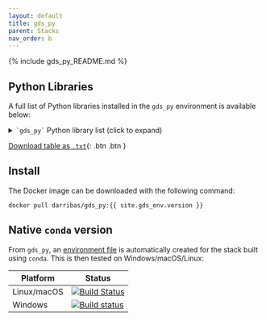 ```yaml
---
layout: default
title: gds_py
parent: Stacks
nav_order: b
---
```


{% include gds_py_README.md %}

## Python Libraries

A full list of Python libraries installed in the `gds_py` environment is available below:

<details markdown="block">
  <summary type="button" name="button" class="btn">
    <code>`gds_py`</code> Python library list (click to expand)
  </summary>
    
    {% include stack_py.md %}

</details>

[Download table as `.txt`](https://github.com/darribas/gds_env/raw/master/gds_py/stack_py.txt){: .btn .btn }

## Install

The Docker image can be downloaded with the following command:

```
docker pull darribas/gds_py:{{ site.gds_env.version }}
```

## Native `conda` version

From `gds_py`, an [environment file](https://github.com/darribas/gds_env/raw/master/gds_py/gds_py.yml) is automatically created for the stack built using `conda`. This is then tested on Windows/macOS/Linux:

| Platform  | Status |
| ------------- | ------------- |
| Linux/macOS  | [![Build Status](https://travis-ci.com/darribas/gds_env.svg?branch=master)](https://travis-ci.com/darribas/gds_env)  |
| Windows  | [![Build status](https://ci.appveyor.com/api/projects/status/pqgxg41qltt23o8o/branch/master?svg=true)](https://ci.appveyor.com/project/darribas/gds-env/branch/master)  |
